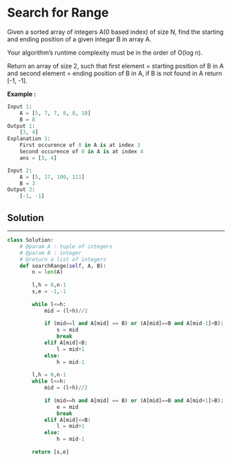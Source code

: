 <h1>Search for Range</h1>

<p>
Given a sorted array of integers A(0 based index) of size N, find the starting and ending position of a given integar B in array A.

Your algorithm’s runtime complexity must be in the order of O(log n).

Return an array of size 2, such that first element = starting position of B in A and second element = ending position of B in A, if B is not found in A return [-1, -1].
</p>

<p><b>Example :</b>
<br>

```python
Input 1:
    A = [5, 7, 7, 8, 8, 10]
    B = 8
Output 1:
    [3, 4]
Explanation 1:
    First occurence of 8 in A is at index 3
    Second occurence of 8 in A is at index 4
    ans = [3, 4]

Input 2:
    A = [5, 17, 100, 111]
    B = 3
Output 2:
    [-1, -1]
```
</p>

<h2>Solution</h2>

***

```python
class Solution:
    # @param A : tuple of integers
    # @param B : integer
    # @return a list of integers
    def searchRange(self, A, B):
        n = len(A)
    
        l,h = 0,n-1
        s,e = -1,-1
        
        while l<=h:
            mid = (l+h)//2
            
            if (mid==l and A[mid] == B) or (A[mid]==B and A[mid-1]<B):
                s = mid
                break
            elif A[mid]<B:
                l = mid+1
            else:
                h = mid-1
        
        l,h = 0,n-1        
        while l<=h:
            mid = (l+h)//2
            
            if (mid==h and A[mid] == B) or (A[mid]==B and A[mid+1]>B):
                e = mid
                break
            elif A[mid]<=B:
                l = mid+1
            else:
                h = mid-1
                
        return [s,e]
```